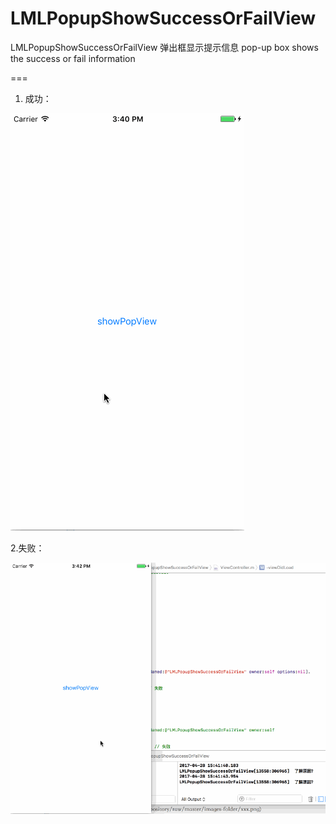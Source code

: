 # LMLPopupShowSuccessOrFailView


LMLPopupShowSuccessOrFailView 弹出框显示提示信息 pop-up box shows the success or fail information



===

1. 成功：

![成功](https://github.com/liaodalin19903/LMLPopupShowSuccessOrFailView/blob/master/TimerIpadGif.gif)

2.失败：

![失败](https://github.com/liaodalin19903/LMLPopupShowSuccessOrFailView/blob/master/TimerIpadGif3.gif)
